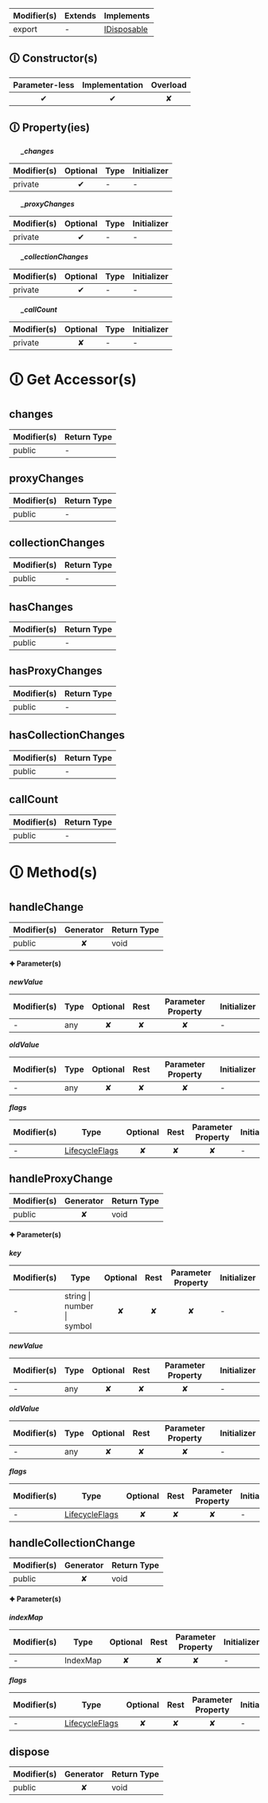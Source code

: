 | Modifier(s)                            | Extends                      | Implements                                    |
|----------------------------------------|------------------------------|-----------------------------------------------|
| export | - | [IDisposable](https://hamedfathi.gitbook.io/aurelia-2-doc-api/kernel/interface/interfaces/idisposable) |

## &#128712; Constructor(s)

| Parameter-less                         | Implementation                          | Overload                          |
|:--------------------------------------:|:---------------------------------------:|:---------------------------------:|
| ✔ | ✔ | ✘ |

## &#128712; Property(ies)

&nbsp;&nbsp;&nbsp;&nbsp;&nbsp; _**_changes**_

| Modifier(s)                               | Optional                           | Type                        | Initializer                       |
|-------------------------------------------|:----------------------------------:|-----------------------------|-----------------------------------|
| private | ✔ | - | - |

&nbsp;&nbsp;&nbsp;&nbsp;&nbsp; _**_proxyChanges**_

| Modifier(s)                               | Optional                           | Type                        | Initializer                       |
|-------------------------------------------|:----------------------------------:|-----------------------------|-----------------------------------|
| private | ✔ | - | - |

&nbsp;&nbsp;&nbsp;&nbsp;&nbsp; _**_collectionChanges**_

| Modifier(s)                               | Optional                           | Type                        | Initializer                       |
|-------------------------------------------|:----------------------------------:|-----------------------------|-----------------------------------|
| private | ✔ | - | - |

&nbsp;&nbsp;&nbsp;&nbsp;&nbsp; _**_callCount**_

| Modifier(s)                               | Optional                           | Type                        | Initializer                       |
|-------------------------------------------|:----------------------------------:|-----------------------------|-----------------------------------|
| private | ✘ | - | - |

# &#128712; Get Accessor(s)

## changes

| Modifier(s)                              | Return Type                       |
|------------------------------------------|-----------------------------------|
| public | - |

## proxyChanges

| Modifier(s)                              | Return Type                       |
|------------------------------------------|-----------------------------------|
| public | - |

## collectionChanges

| Modifier(s)                              | Return Type                       |
|------------------------------------------|-----------------------------------|
| public | - |

## hasChanges

| Modifier(s)                              | Return Type                       |
|------------------------------------------|-----------------------------------|
| public | - |

## hasProxyChanges

| Modifier(s)                              | Return Type                       |
|------------------------------------------|-----------------------------------|
| public | - |

## hasCollectionChanges

| Modifier(s)                              | Return Type                       |
|------------------------------------------|-----------------------------------|
| public | - |

## callCount

| Modifier(s)                              | Return Type                       |
|------------------------------------------|-----------------------------------|
| public | - |

# &#128712; Method(s)

## handleChange

| Modifier(s)                              | Generator                          | Return Type                       |
|------------------------------------------|:----------------------------------:|-----------------------------------|
| public | ✘ | void |

**&#128966; Parameter(s)**

_**newValue**_

| Modifier(s)                              | Type                        | Optional                           | Rest                          | Parameter Property                          | Initializer                       |
|------------------------------------------|-----------------------------|:----------------------------------:|:-----------------------------:|:-------------------------------------------:|-----------------------------------|
| - | any | ✘  | ✘ | ✘ | - |

_**oldValue**_

| Modifier(s)                              | Type                        | Optional                           | Rest                          | Parameter Property                          | Initializer                       |
|------------------------------------------|-----------------------------|:----------------------------------:|:-----------------------------:|:-------------------------------------------:|-----------------------------------|
| - | any | ✘  | ✘ | ✘ | - |

_**flags**_

| Modifier(s)                              | Type                        | Optional                           | Rest                          | Parameter Property                          | Initializer                       |
|------------------------------------------|-----------------------------|:----------------------------------:|:-----------------------------:|:-------------------------------------------:|-----------------------------------|
| - | [LifecycleFlags](https://hamedfathi.gitbook.io/aurelia-2-doc-api/runtime/enum/flags/lifecycleflags) | ✘  | ✘ | ✘ | - |

## handleProxyChange

| Modifier(s)                              | Generator                          | Return Type                       |
|------------------------------------------|:----------------------------------:|-----------------------------------|
| public | ✘ | void |

**&#128966; Parameter(s)**

_**key**_

| Modifier(s)                              | Type                        | Optional                           | Rest                          | Parameter Property                          | Initializer                       |
|------------------------------------------|-----------------------------|:----------------------------------:|:-----------------------------:|:-------------------------------------------:|-----------------------------------|
| - | string &#124; number &#124; symbol | ✘  | ✘ | ✘ | - |

_**newValue**_

| Modifier(s)                              | Type                        | Optional                           | Rest                          | Parameter Property                          | Initializer                       |
|------------------------------------------|-----------------------------|:----------------------------------:|:-----------------------------:|:-------------------------------------------:|-----------------------------------|
| - | any | ✘  | ✘ | ✘ | - |

_**oldValue**_

| Modifier(s)                              | Type                        | Optional                           | Rest                          | Parameter Property                          | Initializer                       |
|------------------------------------------|-----------------------------|:----------------------------------:|:-----------------------------:|:-------------------------------------------:|-----------------------------------|
| - | any | ✘  | ✘ | ✘ | - |

_**flags**_

| Modifier(s)                              | Type                        | Optional                           | Rest                          | Parameter Property                          | Initializer                       |
|------------------------------------------|-----------------------------|:----------------------------------:|:-----------------------------:|:-------------------------------------------:|-----------------------------------|
| - | [LifecycleFlags](https://hamedfathi.gitbook.io/aurelia-2-doc-api/runtime/enum/flags/lifecycleflags) | ✘  | ✘ | ✘ | - |

## handleCollectionChange

| Modifier(s)                              | Generator                          | Return Type                       |
|------------------------------------------|:----------------------------------:|-----------------------------------|
| public | ✘ | void |

**&#128966; Parameter(s)**

_**indexMap**_

| Modifier(s)                              | Type                        | Optional                           | Rest                          | Parameter Property                          | Initializer                       |
|------------------------------------------|-----------------------------|:----------------------------------:|:-----------------------------:|:-------------------------------------------:|-----------------------------------|
| - | IndexMap | ✘  | ✘ | ✘ | - |

_**flags**_

| Modifier(s)                              | Type                        | Optional                           | Rest                          | Parameter Property                          | Initializer                       |
|------------------------------------------|-----------------------------|:----------------------------------:|:-----------------------------:|:-------------------------------------------:|-----------------------------------|
| - | [LifecycleFlags](https://hamedfathi.gitbook.io/aurelia-2-doc-api/runtime/enum/flags/lifecycleflags) | ✘  | ✘ | ✘ | - |

## dispose

| Modifier(s)                              | Generator                          | Return Type                       |
|------------------------------------------|:----------------------------------:|-----------------------------------|
| public | ✘ | void |